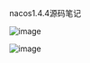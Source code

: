 

nacos1.4.4源码笔记

![image](https://github.com/TateLu/nacos1.4/assets/26793233/b7c6d999-81d2-47df-ad59-bc0ebcf1a19c)

![image](https://github.com/TateLu/nacos1.4/assets/26793233/fe998659-4c6c-4a23-974c-35841ee46ab3)

